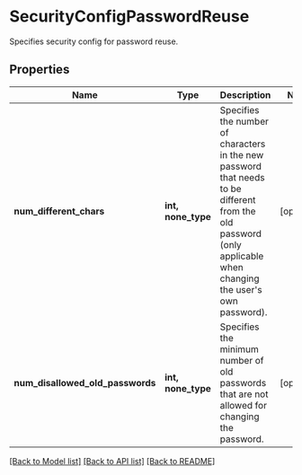 # SecurityConfigPasswordReuse

Specifies security config for password reuse.

## Properties
Name | Type | Description | Notes
------------ | ------------- | ------------- | -------------
**num_different_chars** | **int, none_type** | Specifies the number of characters in the new password that needs to be different from the old password (only applicable when changing the user&#39;s own password). | [optional] 
**num_disallowed_old_passwords** | **int, none_type** | Specifies the minimum number of old passwords that are not allowed for changing the password. | [optional] 

[[Back to Model list]](../README.md#documentation-for-models) [[Back to API list]](../README.md#documentation-for-api-endpoints) [[Back to README]](../README.md)


